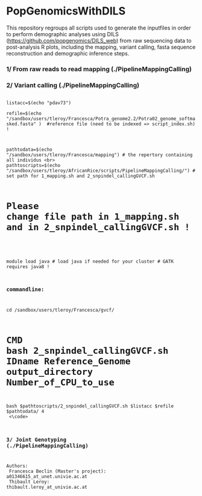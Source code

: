 # PopGenomicsWithDILS

This repository regroups all scripts used to generate the inputfiles in order to perform demographic analyses using DILS (https://github.com/popgenomics/DILS_web) from raw sequencing data to post-analysis R plots, including the mapping, variant calling, fasta sequence reconstruction and demographic inference steps.

### 1/ From raw reads to read mapping (./PipelineMappingCalling)


### 2/ Variant calling (./PipelineMappingCalling)

<code>
listacc=$(echo "pdav73") <br>
refile=$(echo "/sandbox/users/tleroy/Francesca/Potra_genome2.2/Potra02_genome_softmasked.fasta" )  #reference file (need to be indexed => script_index.sh) ! <br>

pathtodata=$(echo "/sandbox/users/tleroy/Francesca/mapping") # the repertory containing all individus <br>
pathtoscripts=$(echo "/sandbox/users/tleroy/AfricanRice/scripts/PipelineMappingCalling/") # set path for 1_mapping.sh and 2_snpindel_callingGVCF.sh <br>
# Please change file path in 1_mapping.sh and in 2_snpindel_callingGVCF.sh ! <br>

module load java # load java if needed for your cluster # GATK requires java8 !<br>

### commandline: <br>

cd /sandbox/users/tleroy/Francesca/gvcf/<br>
# CMD bash 2_snpindel_callingGVCF.sh IDname Reference_Genome output_directory Number_of_CPU_to_use <br>
bash $pathtoscripts/2_snpindel_callingGVCF.sh $listacc $refile $pathtodata/ 4<br>
<\code>

### 3/ Joint Genotyping (./PipelineMappingCalling)



Authors:<br>
Francesca Beclin (Master's project): a01346615_at_unet.univie.ac.at<br>
Thibault Leroy: thibault.leroy_at_univie.ac.at<br>
